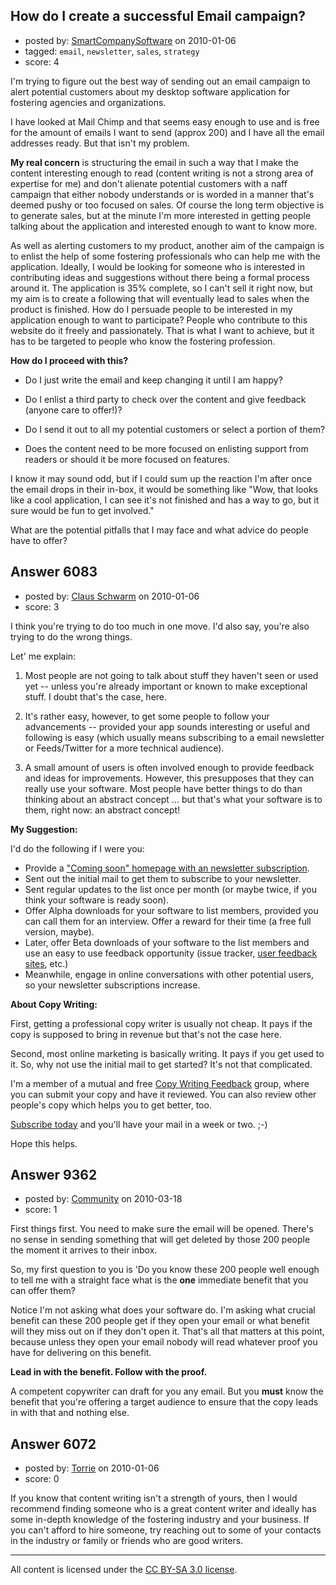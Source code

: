 ## How do I create a successful Email campaign?

- posted by: [SmartCompanySoftware](https://stackexchange.com/users/-1/1629-smartcompanysoftware) on 2010-01-06
- tagged: `email`, `newsletter`, `sales`, `strategy`
- score: 4

I'm trying to figure out the best way of sending out an email campaign to alert potential customers about my desktop software application for fostering agencies and organizations.

I have looked at Mail Chimp and that seems easy enough to use and is free for the amount of emails I want to send (approx 200) and I have all the email addresses ready. But that isn't my problem.

**My real concern** is structuring the email in such a way that I make the content interesting enough to read (content writing is not a strong area of expertise for me) and don't alienate potential customers with a naff campaign that either nobody understands or is worded in a manner that's deemed pushy or too focused on sales. Of course the long term objective is to generate sales, but at the minute I'm more interested in getting people talking about the application and interested enough to want to know more.

As well as alerting customers to my product, another aim of the campaign is to enlist the help of some fostering professionals who can help me with the application. Ideally, I would be looking for someone who is interested in contributing ideas and suggestions without there being a formal process around it. The application is 35% complete, so I can't sell it right now, but my aim is to create a following that will eventually lead to sales when the product is finished. How do I persuade people to be interested in my application enough to want to participate? People who contribute to this website do it freely and passionately. That is what I want to achieve, but it has to be targeted to people who know the fostering profession. 

**How do I proceed with this?**

 - Do I just write the email and keep changing it until I am happy?

 - Do I enlist a third party to check over the content and give feedback (anyone care to offer!)?

 - Do I send it out to all my potential customers or select a portion of them?

 - Does the content need to be more focused on enlisting support from readers or should it be more focused on features.

I know it may sound odd, but if I could sum up the reaction I'm after once the email drops in their in-box, it would be something like "Wow, that looks like a cool application, I can see it's not finished and has a way to go, but it sure would be fun to get involved."

What are the potential pitfalls that I may face and what advice do people have to offer?


## Answer 6083

- posted by: [Claus Schwarm](https://stackexchange.com/users/-1/294-claus-schwarm) on 2010-01-06
- score: 3

<p>I think you're trying to do too much in one move. I'd also say, you're also trying to do the wrong things.</p>

<p>Let' me explain:</p>

<ol>
<li><p>Most people are not going to talk about stuff they haven't seen or used yet -- unless you're already important or known to make exceptional stuff. I doubt that's the case, here.</p></li>
<li><p>It's rather easy, however, to get some people to follow your advancements -- provided your app sounds interesting or useful and following is easy (which usually means subscribing to a email newsletter or Feeds/Twitter for a more technical audience).</p></li>
<li><p>A small amount of users is often involved enough to provide feedback and ideas for improvements. However, this presupposes that they can really use your software. Most people have better things to do than thinking about an abstract concept ... but that's what your software is to them, right now: an abstract concept!</p></li>
</ol>

<p><strong>My Suggestion:</strong></p>

<p>I'd do the following if I were you:</p>

<ul>
<li>Provide a <a href="http://answers.onstartups.com/questions/tagged/launch" rel="nofollow">"Coming soon" homepage with an newsletter subscription</a>.</li>
<li>Sent out the initial mail to get them to subscribe to your newsletter.</li>
<li>Sent regular updates to the list once per month (or maybe twice, if you think your software is ready soon).</li>
<li>Offer Alpha downloads for your software to list members, provided you can call them for an interview. Offer a reward for their time (a free full version, maybe).</li>
<li>Later, offer Beta downloads of your software to the list members and use an easy to use feedback opportunity (issue tracker, <a href="http://answers.onstartups.com/questions/1478/looking-for-a-questions-and-answers-site-for-my-company" rel="nofollow">user feedback sites</a>, etc.)</li>
<li>Meanwhile, engage in online conversations with other potential users, so your newsletter subscriptions increase.</li>
</ul>

<p><strong>About Copy Writing:</strong></p>

<p>First, getting a professional copy writer is usually not cheap. It pays if the copy is supposed to bring in revenue but that's not the case here.</p>

<p>Second, most online marketing is basically writing. It pays if you get used to it. So, why not use the initial mail to get started? It's not that complicated.</p>

<p>I'm a member of a mutual and free <a href="http://groups.google.de/group/writing-feedback" rel="nofollow">Copy Writing Feedback</a> group, where you can submit your copy and have it reviewed. You can also review other people's copy which helps you to get better, too. </p>

<p><a href="http://groups.google.de/group/writing-feedback" rel="nofollow">Subscribe today</a> and you'll have your mail in a week or two. ;-)</p>

<p>Hope this helps.</p>



## Answer 9362

- posted by: [Community](https://stackexchange.com/users/-1/-1-community) on 2010-03-18
- score: 1

First things first. You need to make sure the email will be opened. There's no sense in sending something that will get deleted by those 200 people the moment it arrives to their inbox.

So, my first question to you is 'Do you know these 200 people well enough to tell me with a straight face what is the <b>one</b> immediate benefit that you can offer them?

Notice I'm not asking what does your software do. I'm asking what crucial benefit can these 200 people get if they open your email or what benefit will they miss out on if they don't open it. That's all that matters at this point, because unless they open your email nobody will read whatever proof you have for delivering on this benefit.

<b>Lead in with the benefit. Follow with the proof.</b>

A competent copywriter can draft for you any email. But you <b>must</b> know the benefit that you're offering a target audience to ensure that the copy leads in with that and nothing else.



## Answer 6072

- posted by: [Torrie](https://stackexchange.com/users/-1/2111-torrie) on 2010-01-06
- score: 0

If you know that content writing isn't a strength of yours, then I would recommend finding someone who is a great content writer and ideally has some in-depth knowledge of the fostering industry and your business.  If you can't afford to hire someone, try reaching out to some of your contacts in the industry or family or friends who are good writers.



---

All content is licensed under the [CC BY-SA 3.0 license](https://creativecommons.org/licenses/by-sa/3.0/).

